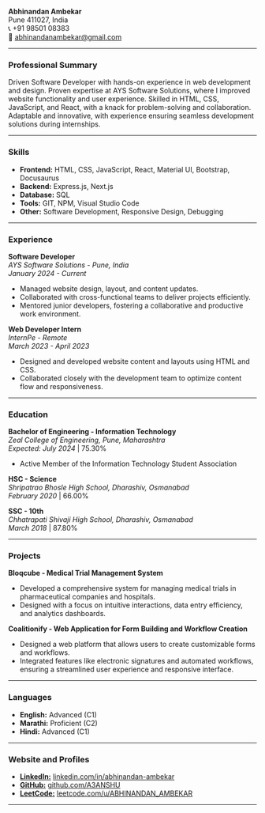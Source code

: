 **Abhinandan Ambekar**  
Pune 411027, India  
📞 +91 98501 08383  
📧 [abhinandanambekar@gmail.com](mailto:abhinandanambekar@gmail.com)  

---

### **Professional Summary**  
Driven Software Developer with hands-on experience in web development and design. Proven expertise at AYS Software Solutions, where I improved website functionality and user experience. Skilled in HTML, CSS, JavaScript, and React, with a knack for problem-solving and collaboration. Adaptable and innovative, with experience ensuring seamless development solutions during internships.

---

### **Skills**  
- **Frontend:** HTML, CSS, JavaScript, React, Material UI, Bootstrap, Docusaurus  
- **Backend:** Express.js, Next.js  
- **Database:** SQL  
- **Tools:** GIT, NPM, Visual Studio Code  
- **Other:** Software Development, Responsive Design, Debugging  

---

### **Experience**  

**Software Developer**  
*AYS Software Solutions - Pune, India*  
*January 2024 - Current*  
- Managed website design, layout, and content updates.  
- Collaborated with cross-functional teams to deliver projects efficiently.  
- Mentored junior developers, fostering a collaborative and productive work environment.

**Web Developer Intern**  
*InternPe - Remote*  
*March 2023 - April 2023*  
- Designed and developed website content and layouts using HTML and CSS.  
- Collaborated closely with the development team to optimize content flow and responsiveness.

---

### **Education**  

**Bachelor of Engineering - Information Technology**  
*Zeal College of Engineering, Pune, Maharashtra*  
*Expected: July 2024* | 75.30%  
- Active Member of the Information Technology Student Association  

**HSC - Science**  
*Shripatrao Bhosle High School, Dharashiv, Osmanabad*  
*February 2020* | 66.00%

**SSC - 10th**  
*Chhatrapati Shivaji High School, Dharashiv, Osmanabad*  
*March 2018* | 87.80%  

---

### **Projects**  

**Bloqcube - Medical Trial Management System**  
- Developed a comprehensive system for managing medical trials in pharmaceutical companies and hospitals.  
- Designed with a focus on intuitive interactions, data entry efficiency, and analytics dashboards.

**Coalitionify - Web Application for Form Building and Workflow Creation**  
- Designed a web platform that allows users to create customizable forms and workflows.  
- Integrated features like electronic signatures and automated workflows, ensuring a streamlined user experience and responsive interface.

---

### **Languages**  
- **English:** Advanced (C1)  
- **Marathi:** Proficient (C2)  
- **Hindi:** Advanced (C1)  

---

### **Website and Profiles**  
- [**LinkedIn:**](https://linkedin.com/in/abhinandan-ambekar-943160258) [linkedin.com/in/abhinandan-ambekar](https://linkedin.com/in/abhinandan-ambekar-943160258)  
- [**GitHub:**](https://github.com/A3ANSHU) [github.com/A3ANSHU](https://github.com/A3ANSHU)  
- [**LeetCode:**](https://leetcode.com/u/ABHINANDAN_AMBEKAR) [leetcode.com/u/ABHINANDAN_AMBEKAR](https://leetcode.com/u/ABHINANDAN_AMBEKAR)

---
